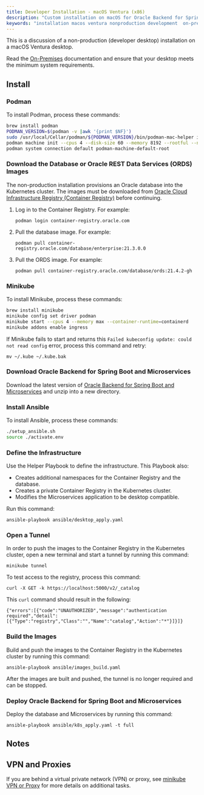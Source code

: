 ```yaml
---
title: Developer Installation - macOS Ventura (x86)
description: "Custom installation on macOS for Oracle Backend for Spring Boot and Microservices"
keywords: "installation macos ventura nonproduction development  on-premises custom spring springboot microservices development oracle backend"
---
```


This is a discussion of a non-production (developer desktop) installation on a macOS Ventura desktop.

Read the [On-Premises](../../on-premises) documentation and ensure that your desktop meets the minimum system requirements.

## Install

### Podman

To install Podman, process these commands:

```bash
brew install podman
PODMAN_VERSION=$(podman -v |awk '{print $NF}')
sudo /usr/local/Cellar/podman/${PODMAN_VERSION}/bin/podman-mac-helper install
podman machine init --cpus 4 --disk-size 60 --memory 8192 --rootful --now
podman system connection default podman-machine-default-root
```

### Download the Database or Oracle REST Data Services (ORDS) Images

The non-production installation provisions an Oracle database into the Kubernetes cluster. The images must be downloaded
from [Oracle Cloud Infrastructure Registry (Container Registry)](https://container-registry.oracle.com/) before continuing.

1. Log in to the Container Registry. For example:

   `podman login container-registry.oracle.com`

2. Pull the database image. For example:

   `podman pull container-registry.oracle.com/database/enterprise:21.3.0.0`

3. Pull the ORDS image. For example:

   `podman pull container-registry.oracle.com/database/ords:21.4.2-gh`

### Minikube

To install Minikube, process these commands:

```bash
brew install minikube
minikube config set driver podman
minikube start --cpus 4 --memory max --container-runtime=containerd
minikube addons enable ingress
```

If Minikube fails to start and returns this `Failed kubeconfig update: could not read config` error, process this command and retry:

`mv ~/.kube ~/.kube.bak`

### Download Oracle Backend for Spring Boot and Microservices

Download the latest version of [Oracle Backend for Spring Boot and Microservices](https://github.com/oracle/microservices-datadriven/releases/download/OBAAS-1.1.0/onprem-ebaas_latest.zip) and unzip into a new directory.

### Install Ansible

To install Ansible, process these commands:

```bash
./setup_ansible.sh
source ./activate.env
```

### Define the Infrastructure

Use the Helper Playbook to define the infrastructure. This Playbook also:

* Creates additional namespaces for the Container Registry and the database.
* Creates a private Container Registry in the Kubernetes cluster.
* Modifies the Microservices application to be desktop compatible.

Run this command:

`ansible-playbook ansible/desktop_apply.yaml`

### Open a Tunnel

In order to push the images to the Container Registry in the Kubernetes cluster, open a new terminal and start a tunnel by running this command:

`minikube tunnel`

To test access to the registry, process this command:

`curl -X GET -k https://localhost:5000/v2/_catalog`

This `curl` command should result in the following:

```text
{"errors":[{"code":"UNAUTHORIZED","message":"authentication required","detail":[{"Type":"registry","Class":"","Name":"catalog","Action":"*"}]}]}
```

### Build the Images

Build and push the images to the Container Registry in the Kubernetes cluster by running this command:

`ansible-playbook ansible/images_build.yaml`

After the images are built and pushed, the tunnel is no longer required and can be stopped.

### Deploy Oracle Backend for Spring Boot and Microservices

Deploy the database and Microservices by running this command:

`ansible-playbook ansible/k8s_apply.yaml -t full`

## Notes

## VPN and Proxies

If you are behind a virtual private network (VPN) or proxy, see [minikube VPN or Proxy](https://minikube.sigs.k8s.io/docs/handbook/vpn_and_proxy/) for more details on additional tasks.
